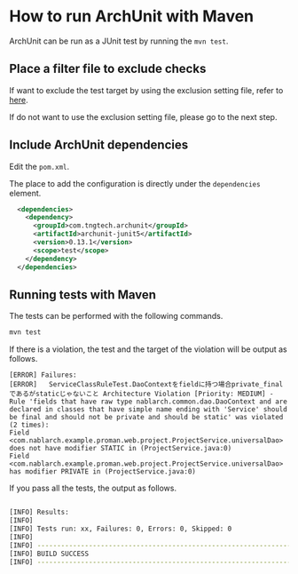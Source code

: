 # How to run ArchUnit with Maven

ArchUnit can be run as a JUnit test by running the `mvn test`.

## Place a filter file to exclude checks

If want to exclude the test target by using the exclusion setting file, refer to [here](Ops-Rule.md#exclude-it-from-all-architecture-tests-by-including-it-in-the-exclusion-configuration-file).

If do not want to use the exclusion setting file, please go to the next step.

## Include ArchUnit dependencies

Edit the `pom.xml`.

The place to add the configuration is directly under the `dependencies` element.

```xml
  <dependencies>
    <dependency>
      <groupId>com.tngtech.archunit</groupId>
      <artifactId>archunit-junit5</artifactId>
      <version>0.13.1</version>
      <scope>test</scope>
    </dependency>
  </dependencies>
```

## Running tests with Maven

The tests can be performed with the following commands.

```sh
mvn test
```

If there is a violation, the test and the target of the violation will be output as follows.

```
[ERROR] Failures:
[ERROR]   ServiceClassRuleTest.DaoContextをfieldに持つ場合private_finalであるがstaticじゃないこと Architecture Violation [Priority: MEDIUM] - Rule 'fields that have raw type nablarch.common.dao.DaoContext and are declared in classes that have simple name ending with 'Service' should be final and should not be private and should be static' was violated (2 times):
Field <com.nablarch.example.proman.web.project.ProjectService.universalDao> does not have modifier STATIC in (ProjectService.java:0)
Field <com.nablarch.example.proman.web.project.ProjectService.universalDao> has modifier PRIVATE in (ProjectService.java:0)
```

If you pass all the tests, the output as follows.

```sh

[INFO] Results:
[INFO]
[INFO] Tests run: xx, Failures: 0, Errors: 0, Skipped: 0
[INFO]
[INFO] ------------------------------------------------------------------------
[INFO] BUILD SUCCESS
[INFO] ------------------------------------------------------------------------
```
